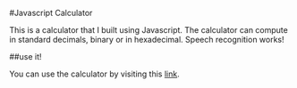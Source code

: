 #Javascript Calculator

This is a calculator that I built using Javascript. The calculator can compute
in standard decimals, binary or in hexadecimal. Speech recognition works!

##use it!

You can use the calculator by visiting this [link](https://dreamcatcherproject.net/josh/javascriptCalculator).
